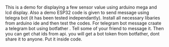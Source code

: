 This is a demo for displaying a few sensor value using arduino mega and lcd display. Also a demo ESP32 code is given to send message using telegra bot (it has been tested independantly). 
Install all necessary libaries from arduino ide and then test the codes.
For telegram bot message craate a telegram bot using botfather . Tell some of your friend to message it. Then you can get chat ids from api. 
you will get a bot token from botfather, dont share it to anyone. Put it inside code. 
